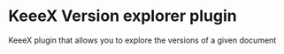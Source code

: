# KeeeX Version explorer plugin
KeeeX plugin that allows you to explore the versions of a given document
